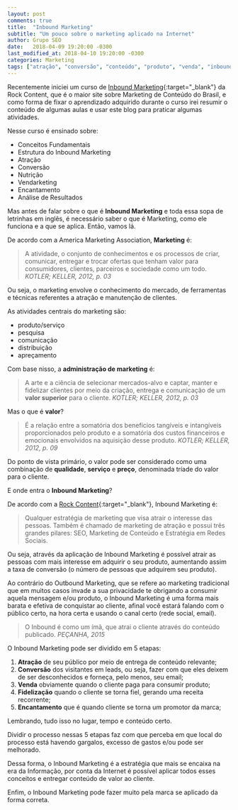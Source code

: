 ```yaml
---
layout: post
comments: true
title:  "Inbound Marketing"
subtitle: "Um pouco sobre o marketing aplicado na Internet"
author: Grupo SEO
date:   2018-04-09 19:20:00 -0300
last_modified_at: 2018-04-10 19:20:00 -0300
categories: Marketing
tags: ["atração", "conversão", "conteúdo", "produto", "venda", "inbound", "outbound"]
---
```


Recentemente iniciei um curso de [Inbound Marketing][content_curso_inbound]{:target="_blank"} da Rock Content, que é o maior site sobre Marketing de Conteúdo do Brasil, e como forma de fixar o aprendizado adquirido durante o curso irei resumir o conteúdo de algumas aulas e usar este blog para praticar algumas atividades. 
  
Nesse curso é ensinado sobre:

* Conceitos Fundamentais
* Estrutura do Inbound Marketing
* Atração
* Conversão
* Nutrição
* Vendarketing
* Encantamento
* Análise de Resultados

Mas antes de falar sobre o que é **Inbound Marketing** e toda essa sopa de letrinhas em inglês, é necessário saber o que é Marketing, como ele funciona e a que se aplica. Então, vamos lá.

De acordo com a America Marketing Association, **Marketing** é:

> A atividade, o conjunto de conhecimentos e os processos de criar, comunicar, entregar e trocar ofertas que tenham valor para consumidores, clientes, parceiros e sociedade como um todo.
> <cite>KOTLER; KELLER, 2012, p. 03</cite>

Ou seja, o marketing envolve o conhecimento do mercado, de ferramentas e técnicas referentes a atração e manutenção de clientes.

As atividades centrais do marketing são:

* produto/serviço
* pesquisa
* comunicação
* distribuição
* apreçamento

Com base nisso, a **administração de marketing** é:

> A arte e a ciência de selecionar mercados-alvo e captar, manter e fidelizar clientes por meio da criação, entrega e comunicação de um **valor superior** para o cliente.
> <cite>KOTLER; KELLER, 2012, p. 03</cite>

Mas o que é **valor**?

> É a relação entre a somatória dos benefícios tangíveis e intangíveis proporcionados pelo produto e a somatória dos custos financeiros e emocionais envolvidos na aquisição desse produto. 
> <cite>KOTLER; KELLER, 2012, p. 09</cite>

Do ponto de vista primário, o valor pode ser considerado como uma combinação de **qualidade**, **serviço** e **preço**, denominada tríade do valor para o cliente.

E onde entra o **Inbound Marketing**?

De acordo com a [Rock Content][content_inbound]{:target="_blank"}, Inbound Marketing é:
> Qualquer estratégia de marketing que visa atrair o interesse das pessoas. Também é chamado de marketing de atração e possui três grandes pilares: SEO, Marketing de Conteúdo e Estratégia em Redes Sociais.

Ou seja, através da aplicação de Inbound Marketing é possível atrair as pessoas com mais interesse em adquirir o seu produto, aumentando assim a taxa de conversão (o número de pessoas que adquirem seu produto).

Ao contrário do Outbound Marketing, que se refere ao marketing tradicional que em muitos casos invade a sua privacidade te obrigando a consumir aquela mensagem e/ou produto, o Inbound Marketing é uma forma mais barata e efetiva de conquistar ao cliente, afinal você estará falando com o público certo, na hora certa e usando o canal certo (rede social, email).

> O Inbound é como um ímã, que atrai o cliente através do conteúdo publicado.
> <cite>PEÇANHA, 2015</cite>

O Inbound Marketing pode ser dividido em 5 etapas:

1. **Atração** de seu público por meio de entrega de conteúdo relevante;
2. **Conversão** dos visitantes em leads, ou seja, fazer com que eles deixem de ser desconhecidos e forneça, pelo menos, seu email;
3. **Venda** obviamente quando o cliente paga para consumir produto;
4. **Fidelização** quando o cliente se torna fiel, gerando uma receita recorrente;
5. **Encantamento** que é quando cliente se torna um promotor da marca;

Lembrando, tudo isso no lugar, tempo e conteúdo certo.

Dividir o processo nessas 5 etapas faz com que perceba em que local do processo está havendo gargalos, excesso de gastos e/ou pode ser melhorado.

Dessa forma, o Inbound Marketing é a estratégia que mais se encaixa na era da Informação, por conta da Internet é possível aplicar todos esses conceitos e entregar conteúdo de valor ao cliente.

Enfim, o Inbound Marketing pode fazer muito pela marca se aplicado da forma correta.


[content_curso_inbound]: https://universidade.rockcontent.com/cursos/inbound-marketing/ "Rock Content: Curso Inbound Marketing"
[content_inbound]: https://marketingdeconteudo.com/o-que-e-inbound-marketing/ "Rock content: O que é Inbound Marketing?"